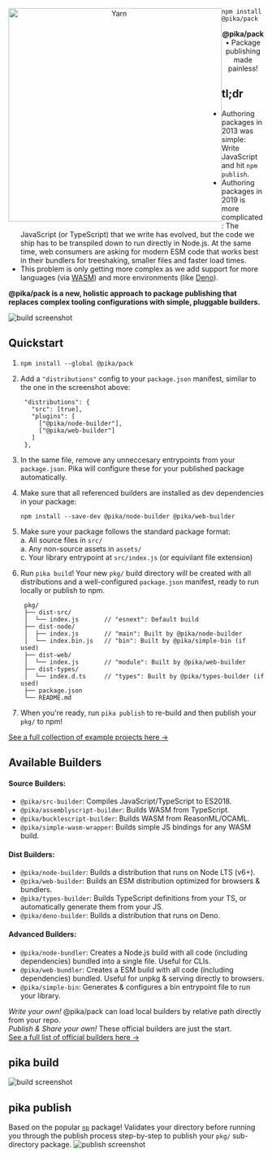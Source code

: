 <p align="center">
  <img alt="Yarn" src="https://i.imgur.com/bUYlxms.png?1" width="420" style="float: left">
</p>

```
npm install @pika/pack
```

<p align="center">
  <strong>@pika/pack</strong> • Package publishing made painless!
</p>

## tl;dr

- Authoring packages in 2013 was simple: Write JavaScript and hit `npm publish`.
- Authoring packages in 2019 is more complicated: The JavaScript (or TypeScript) that we write has evolved, but the code we ship has to be transpiled down to run directly in Node.js. At the same time, web consumers are asking for modern ESM code that works best in their bundlers for treeshaking, smaller files and faster load times.
- This problem is only getting more complex as we add support for more languages (via [WASM](https://webassembly.org/)) and more environments (like [Deno](https://deno.land)). 

**@pika/pack is a new, holistic approach to package publishing that replaces complex tooling configurations with simple, pluggable builders.**

![build screenshot](https://imgur.com/klnYVMA.png)


## Quickstart

1. `npm install --global @pika/pack`
1. Add a `"distributions"` config to your `package.json` manifest, similar to the one in the screenshot above:

        "distributions": {
          "src": [true],
          "plugins": [
            ["@pika/node-builder"],
            ["@pika/web-builder"]
          ]
        },

1. In the same file, remove any unneccesary entrypoints from your `package.json`. Pika will configure these for your published package automatically.
1. Make sure that all referenced builders are installed as dev dependencies in your package:

       npm install --save-dev @pika/node-builder @pika/web-builder

1. Make sure your package follows the standard package format:  
    a. All source files in `src/`  
    a. Any non-source assets in `assets/`  
    c. Your library entrypoint at `src/index.js` (or equivilant file extension)
1. Run `pika build`! Your new `pkg/` build directory will be created with all distributions and a well-configured `package.json` manifest, ready to run locally or publish to npm.

        pkg/                
        ├── dist-src/        
        │  └── index.js       // "esnext": Default build
        ├── dist-node/
        │  ├── index.js       // "main": Built by @pika/node-builder
        │  └── index.bin.js   // "bin": Built by @pika/simple-bin (if used)
        ├── dist-web/
        │  └── index.js       // "module": Built by @pika/web-builder
        ├── dist-types/
        │  └── index.d.ts     // "types": Built by @pika/types-builder (if used)
        ├── package.json
        └── README.md

1. When you're ready, run `pika publish` to re-build and then publish your `pkg/` to npm!

[See a full collection of example projects here →](https://github.com/pikapkg/examples)


## Available Builders

#### Source Builders:
- `@pika/src-builder`: Compiles JavaScript/TypeScript to ES2018.
- `@pika/assemblyscript-builder`: Builds WASM from TypeScript.
- `@pika/bucklescript-builder`: Builds WASM from ReasonML/OCAML.
- `@pika/simple-wasm-wrapper`: Builds simple JS bindings for any WASM build.

#### Dist Builders:
- `@pika/node-builder`: Builds a distribution that runs on Node LTS (v6+).
- `@pika/web-builder`: Builds an ESM distribution optimized for browsers & bundlers.
- `@pika/types-builder`: Builds TypeScript definitions from your TS, or automatically generate them from your JS.
- `@pika/deno-builder`: Builds a distribution that runs on Deno.

#### Advanced Builders:
- `@pika/node-bundler`: Creates a Node.js build with all code (including dependencies) bundled into a single file. Useful for CLIs.
- `@pika/web-bundler`: Creates a ESM build with all code (including dependencies) bundled. Useful for unpkg & serving directly to browsers.
- `@pika/simple-bin`: Generates & configures a bin entrypoint file to run your library.

*Write your own!* @pika/pack can load local builders by relative path directly from your repo.  
*Publish & Share your own!* These official builders are just the start.  
[See a full list of official builders here →](https://github.com/pikapkg/builders/tree/master/packages)


## pika build

![build screenshot](https://imgur.com/Q5WhB62.png)

## pika publish

Based on the popular [`np`](https://github.com/sindresorhus/np) package! Validates your directory before running you through the publish process step-by-step to publish your `pkg/` sub-directory package.
![publish screenshot](https://imgur.com/SPjSRGN.png)
